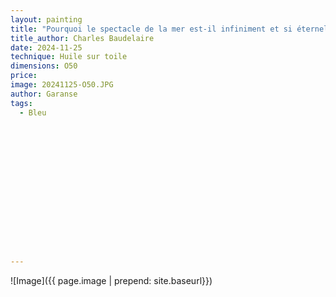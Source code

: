 ```yaml
---
layout: painting
title: "Pourquoi le spectacle de la mer est-il infiniment et si éternellement agréable ? Parce que la mer offre à la fois l'idée d'immensité et du mouvement." 
title_author: Charles Baudelaire 			                                                  
date: 2024-11-25
technique: Huile sur toile 
dimensions: O50
price: 
image: 20241125-O50.JPG 
author: Garanse
tags:
  - Bleu
  
  
  
  
  
  
  
  
  
  
  
  
  
  
  
---
```

![Image]({{ page.image | prepend: site.baseurl}})

